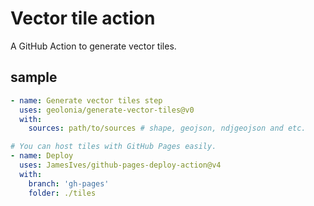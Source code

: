 # Vector tile action

A GitHub Action to generate vector tiles.

## sample

```yaml
- name: Generate vector tiles step
  uses: geolonia/generate-vector-tiles@v0
  with:
    sources: path/to/sources # shape, geojson, ndjgeojson and etc.

# You can host tiles with GitHub Pages easily.
- name: Deploy
  uses: JamesIves/github-pages-deploy-action@v4
  with:
    branch: 'gh-pages'
    folder: ./tiles
```
